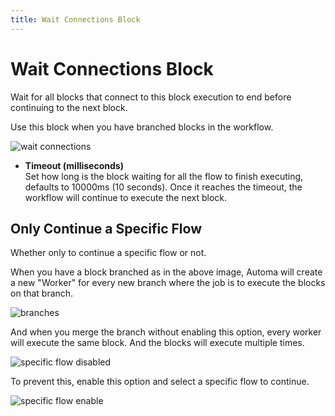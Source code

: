 ```yaml
---
title: Wait Connections Block
---
```


# Wait Connections Block

Wait for all blocks that connect to this block execution to end before continuing to the next block.

Use this block when you have branched blocks in the workflow.

![wait connections](https://res.cloudinary.com/chat-story/image/upload/v1666248148/automa/chrome_ZJm8cwo6Z5_xeqekg.png)

- **Timeout (milliseconds)** <br>
  Set how long is the block waiting for all the flow to finish executing, defaults to 10000ms (10 seconds). Once it reaches the timeout, the workflow will continue to execute the next block.

## Only Continue a Specific Flow
Whether only to continue a specific flow or not. 

When you have a block branched as in the above image, Automa will create a new "Worker" for every new branch where the job is to execute the blocks on that branch.

![branches](https://res.cloudinary.com/chat-story/image/upload/v1666248463/automa/chrome_gcNslvkyzZ_yqeco7.png)

And when you merge the branch without enabling this option, every worker will execute the same block. And the blocks will execute multiple times.

![specific flow disabled](https://res.cloudinary.com/chat-story/image/upload/v1651038898/automa/not-specific-flow_gsawj3.gif)

To prevent this, enable this option and select a specific flow to continue.

![specific flow enable](https://res.cloudinary.com/chat-story/image/upload/v1651038898/automa/specific-flow_hpfqsb.gif)
